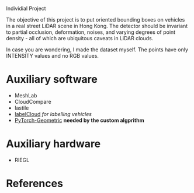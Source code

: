Individial Project

The objective of this project is to put oriented bounding boxes on vehicles in a real street LiDAR scene in Hong Kong. The detector should be invariant to partial occlusion, deformation, noises, and varying degrees of point density - all of which are ubiquitous caveats in LiDAR clouds.

In case you are wondering, I made the dataset myself. The points have only INTENSITY values and no RGB values.
# Auxiliary software
* MeshLab
* CloudCompare
* lastile
* [labelCloud](https://github.com/ch-sa/labelCloud) *for labelling vehicles*
* [PyTorch-Geometric](https://github.com/pyg-team/pytorch_geometric) **needed by the custom algprithm**

# Auxiliary hardware
* RIEGL

# References
